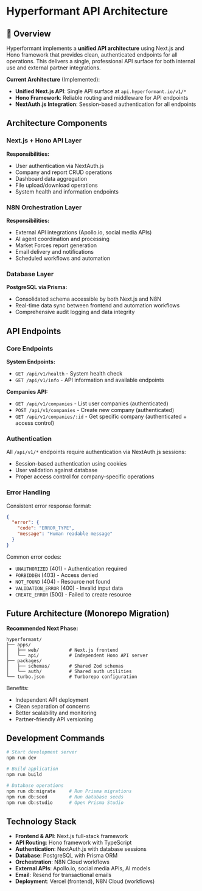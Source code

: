 # Hyperformant API Architecture

## 🎯 Overview

Hyperformant implements a **unified API architecture** using Next.js and Hono framework that provides clean, authenticated endpoints for all operations. This delivers a single, professional API surface for both internal use and external partner integrations.

**Current Architecture** (Implemented):
- **Unified Next.js API**: Single API surface at `api.hyperformant.io/v1/*` 
- **Hono Framework**: Reliable routing and middleware for API endpoints
- **NextAuth.js Integration**: Session-based authentication for all endpoints

## Architecture Components

### Next.js + Hono API Layer

**Responsibilities:**
- User authentication via NextAuth.js
- Company and report CRUD operations
- Dashboard data aggregation
- File upload/download operations
- System health and information endpoints

### N8N Orchestration Layer

**Responsibilities:**
- External API integrations (Apollo.io, social media APIs)
- AI agent coordination and processing
- Market Forces report generation
- Email delivery and notifications
- Scheduled workflows and automation

### Database Layer

**PostgreSQL via Prisma:**
- Consolidated schema accessible by both Next.js and N8N
- Real-time data sync between frontend and automation workflows
- Comprehensive audit logging and data integrity

## API Endpoints

### Core Endpoints

**System Endpoints:**
- `GET /api/v1/health` - System health check
- `GET /api/v1/info` - API information and available endpoints

**Companies API:**
- `GET /api/v1/companies` - List user companies (authenticated)
- `POST /api/v1/companies` - Create new company (authenticated)
- `GET /api/v1/companies/:id` - Get specific company (authenticated + access control)

### Authentication

All `/api/v1/*` endpoints require authentication via NextAuth.js sessions:
- Session-based authentication using cookies
- User validation against database
- Proper access control for company-specific operations

### Error Handling

Consistent error response format:
```json
{
  "error": {
    "code": "ERROR_TYPE",
    "message": "Human readable message"
  }
}
```

Common error codes:
- `UNAUTHORIZED` (401) - Authentication required
- `FORBIDDEN` (403) - Access denied
- `NOT_FOUND` (404) - Resource not found
- `VALIDATION_ERROR` (400) - Invalid input data
- `CREATE_ERROR` (500) - Failed to create resource

## Future Architecture (Monorepo Migration)

**Recommended Next Phase:**
```
hyperformant/
├── apps/
│   ├── web/           # Next.js frontend
│   └── api/           # Independent Hono API server  
├── packages/
│   ├── schemas/       # Shared Zod schemas
│   └── auth/          # Shared auth utilities
└── turbo.json         # Turborepo configuration
```

Benefits:
- Independent API deployment
- Clean separation of concerns
- Better scalability and monitoring
- Partner-friendly API versioning

## Development Commands

```bash
# Start development server
npm run dev

# Build application
npm run build

# Database operations
npm run db:migrate     # Run Prisma migrations
npm run db:seed        # Run database seeds
npm run db:studio      # Open Prisma Studio
```

## Technology Stack

- **Frontend & API**: Next.js full-stack framework
- **API Routing**: Hono framework with TypeScript
- **Authentication**: NextAuth.js with database sessions
- **Database**: PostgreSQL with Prisma ORM
- **Orchestration**: N8N Cloud workflows
- **External APIs**: Apollo.io, social media APIs, AI models
- **Email**: Resend for transactional emails
- **Deployment**: Vercel (frontend), N8N Cloud (workflows)